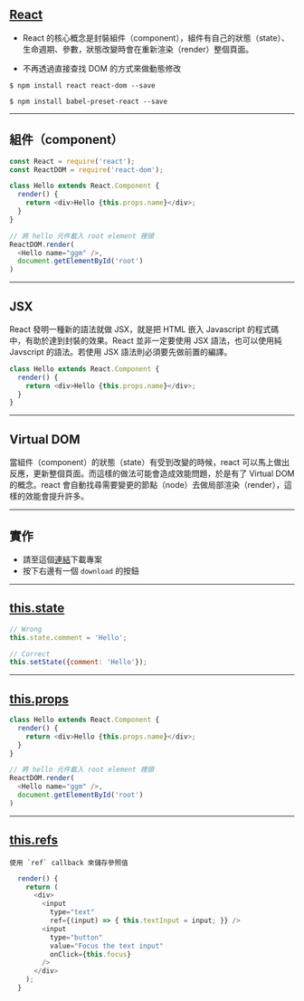 ## [React](https://facebook.github.io/react/)

* React 的核心概念是封裝組件（component），組件有自己的狀態（state）、生命週期、參數，狀態改變時會在重新渲染（render）整個頁面。

* 不再透過直接查找 DOM 的方式來做動態修改

```
$ npm install react react-dom --save
```
```
$ npm install babel-preset-react --save
```

---

## 組件（component）

```javascript
const React = require('react');
const ReactDOM = require('react-dom');

class Hello extends React.Component {
  render() {
    return <div>Hello {this.props.name}</div>;
  }
}

// 將 hello 元件載入 root element 裡頭
ReactDOM.render(
  <Hello name="ggm" />,
  document.getElementById('root')
)
```

---

## JSX
React 發明一種新的語法就做 JSX，就是把 HTML 嵌入 Javascript 的程式碼中，有助於達到封裝的效果。React 並非一定要使用 JSX 語法，也可以使用純 Javscript 的語法。若使用 JSX 語法則必須要先做前置的編譯。

```javascript
class Hello extends React.Component {
  render() {
    return <div>Hello {this.props.name}</div>;
  }
}
```

---

## Virtual DOM
當組件（component）的狀態（state）有受到改變的時候，react 可以馬上做出反應，更新整個頁面。而這樣的做法可能會造成效能問題，於是有了 Virtual DOM 的概念。react 會自動找尋需要變更的節點（node）去做局部渲染（render），這樣的效能會提升許多。

---

## 實作
 * 請至這個[連結](https://github.com/ntu-csie-train/place-spot/tree/starter)下載專案
 * 按下右邊有一個 `download` 的按鈕


---


## [this.state](https://facebook.github.io/react/docs/state-and-lifecycle.html)
```javascript
// Wrong
this.state.comment = 'Hello';
```

```javascript
// Correct
this.setState({comment: 'Hello'});
```

---

## [this.props](https://facebook.github.io/react/docs/typechecking-with-proptypes.html)

```javascript
class Hello extends React.Component {
  render() {
    return <div>Hello {this.props.name}</div>;
  }
}

// 將 hello 元件載入 root element 裡頭
ReactDOM.render(
  <Hello name="ggm" />,
  document.getElementById('root')
)
```

---

## [this.refs](https://facebook.github.io/react/docs/refs-and-the-dom.html)
```
使用 `ref` callback 來儲存參照值
```

```javascript
  render() {
    return (
      <div>
        <input
          type="text"
          ref={(input) => { this.textInput = input; }} />
        <input
          type="button"
          value="Focus the text input"
          onClick={this.focus}
        />
      </div>
    );
  }
```